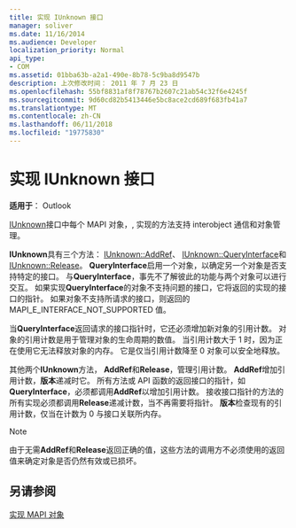 ```yaml
---
title: 实现 IUnknown 接口
manager: soliver
ms.date: 11/16/2014
ms.audience: Developer
localization_priority: Normal
api_type:
- COM
ms.assetid: 01bba63b-a2a1-490e-8b78-5c9ba8d9547b
description: 上次修改时间： 2011 年 7 月 23 日
ms.openlocfilehash: 55bf8831af8f78767b2607c21ab54c32f6e4245f
ms.sourcegitcommit: 9d60cd82b5413446e5bc8ace2cd689f683fb41a7
ms.translationtype: MT
ms.contentlocale: zh-CN
ms.lasthandoff: 06/11/2018
ms.locfileid: "19775830"
---
```

# <a name="implementing-the-iunknown-interface"></a>实现 IUnknown 接口

  
  
**适用于**： Outlook 
  
[IUnknown](http://msdn.microsoft.com/en-us/library/ms680509%28v=VS.85%29.aspx)接口中每个 MAPI 对象，, 实现的方法支持 interobject 通信和对象管理。 
  
 **IUnknown**具有三个方法： [IUnknown::AddRef](http://msdn.microsoft.com/en-us/library/ms691379%28v=VS.85%29.aspx)、 [IUnknown::QueryInterface](http://msdn.microsoft.com/en-us/library/ms682521%28v=VS.85%29.aspx)和[IUnknown::Release](http://msdn.microsoft.com/en-us/library/ms682317%28v=VS.85%29.aspx)。 **QueryInterface**启用一个对象，以确定另一个对象是否支持特定的接口。 与**QueryInterface**，事先不了解彼此的功能与两个对象可以进行交互。 如果实现**QueryInterface**的对象不支持问题的接口，它将返回的实现的接口的指针。 如果对象不支持所请求的接口，则返回的 MAPI_E_INTERFACE_NOT_SUPPORTED 值。 
  
当**QueryInterface**返回请求的接口指针时，它还必须增加新对象的引用计数。 对象的引用计数是用于管理对象的生命周期的数值。 当引用计数大于 1 时，因为正在使用它无法释放对象的内存。 它是仅当引用计数降至 0 对象可以安全地释放。 
  
其他两个**IUnknown**方法， **AddRef**和**Release**，管理引用计数。 **AddRef**增加引用计数，**版本**递减时它。 所有方法或 API 函数的返回接口的指针，如**QueryInterface**，必须都调用**AddRef**以增加引用计数。 接收接口指针的方法的所有实现必须都调用**Release**递减计数，当不再需要将指针。 **版本**检查现有的引用计数，仅当在计数为 0 与接口关联所内存。 
  
> [!NOTE]
> 由于无需**AddRef**和**Release**返回正确的值，这些方法的调用方不必须使用的返回值来确定对象是否仍然有效或已损坏。 
  
## <a name="see-also"></a>另请参阅



[实现 MAPI 对象](implementing-mapi-objects.md)

